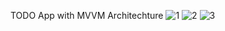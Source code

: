 TODO App with MVVM Architechture
![1](https://user-images.githubusercontent.com/49591831/150787995-6b0282fa-5a9d-4904-94ea-18ec4a9de58a.jpeg)
![2](https://user-images.githubusercontent.com/49591831/150788044-5601e3ae-c2ac-4bd2-af9c-291b54f628e4.jpeg)
![3](https://user-images.githubusercontent.com/49591831/150788050-4f353e18-e7dd-4338-842c-fa84885d7a02.jpeg)
